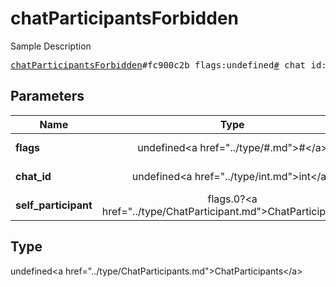 # chatParticipantsForbidden

Sample Description

<pre>
<a href="../constructor/chatParticipantsForbidden.md">chatParticipantsForbidden</a>#fc900c2b flags:undefined<a href="../type/#.md">#</a> chat_id:undefined<a href="../type/int.md">int</a> self_participant:flags.0?<a href="../type/ChatParticipant.md">ChatParticipant</a> = undefined<a href="../type/ChatParticipants.md">ChatParticipants</a>;
</pre>

## Parameters

| Name | Type | Description |
|------|:----:|-------------|
| **flags** | undefined&lt;a href=&#34;../type/#.md&#34;&gt;#&lt;/a&gt; | Param description |
| **chat_id** | undefined&lt;a href=&#34;../type/int.md&#34;&gt;int&lt;/a&gt; | Param description |
| **self_participant** | flags.0?&lt;a href=&#34;../type/ChatParticipant.md&#34;&gt;ChatParticipant&lt;/a&gt; | Param description |

## Type

undefined&lt;a href=&#34;../type/ChatParticipants.md&#34;&gt;ChatParticipants&lt;/a&gt;
